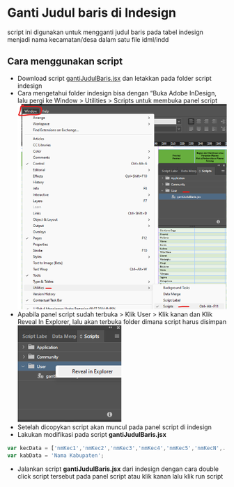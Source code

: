 # Ganti Judul baris di Indesign
script ini digunakan untuk mengganti judul baris pada tabel indesign menjadi nama kecamatan/desa dalam satu file idml/indd 

## Cara menggunakan script
* Download script [gantiJudulBaris.jsx](https://github.com/Rasyidarfan/Indesign-gantiJudulBaris/blob/master/gantiJudulBaris.jsx) dan letakkan pada folder script indesign
* Cara mengetahui folder indesign bisa dengan “Buka Adobe InDesign, lalu pergi ke Window > Utilities > Scripts untuk membuka panel script
![window](https://github.com/Rasyidarfan/Indesign-gantiJudulBaris/blob/main/Screenshot%202024-07-30%20121146.png)
* Apabila panel script sudah terbuka > Klik User > Klik kanan dan Klik Reveal In Explorer, lalu akan terbuka folder dimana script harus disimpan
![reveal](https://github.com/Rasyidarfan/Indesign-gantiJudulBaris/blob/main/Screenshot%202024-07-30%20121256.png)
* Setelah dicopykan script akan muncul pada panel script di indesign
* Lakukan modifikasi pada script **gantiJudulBaris.jsx**
```javascript
var kecData = ['nmKec1','nmKec2','nmKec3','nmKec4','nmKec5','nmKecN',....];
var kabData = 'Nama Kabupaten';
```
* Jalankan script **gantiJudulBaris.jsx** dari indesign dengan cara double click script tersebut pada
panel script atau klik kanan lalu klik run script

